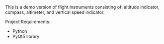 This is a demo version of flight instruments consisting of: 
altitude indicator, compass, altimeter, and vertical speed indicator.

Project Requirements:
- Python
- PyQt5 library
